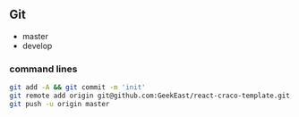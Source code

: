 ## Git
- master
- develop


### command lines
```sh
git add -A && git commit -m 'init'
git remote add origin git@github.com:GeekEast/react-craco-template.git
git push -u origin master
```